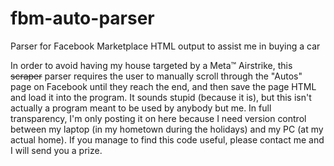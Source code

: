 # fbm-auto-parser
Parser for Facebook Marketplace HTML output to assist me in buying a car

In order to avoid having my house targeted by a Meta™ Airstrike, this ~~scraper~~ parser requires the user to manually scroll through the "Autos" page on Facebook until they reach the end, and then save the page HTML and load it into the program. It sounds stupid (because it is), but this isn't actually a program meant to be used by anybody but me. In full transparency, I'm only posting it on here because I need version control between my laptop (in my hometown during the holidays) and my PC (at my actual home). If you manage to find this code useful, please contact me and I will send you a prize.
